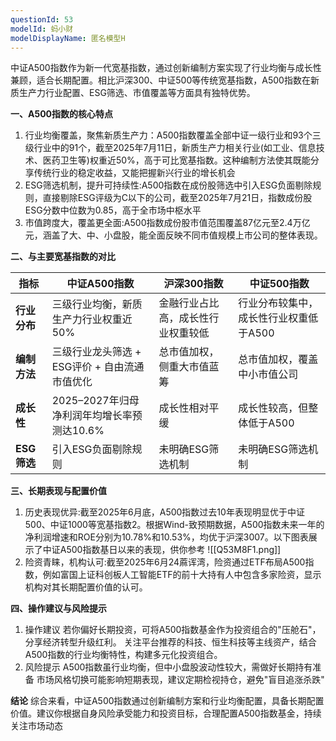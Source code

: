 ```yaml
---
questionId: 53
modelId: 蚂小财
modelDisplayName: 匿名模型H
---
```


中证A500指数作为新一代宽基指数，通过创新编制方案实现了行业均衡与成长性兼顾，适合长期配置。相比沪深300、中证500等传统宽基指数，A500指数在新质生产力行业配置、ESG筛选、市值覆盖等方面具有独特优势。

**一、A500指数的核心特点**
1. 行业均衡覆盖，聚焦新质生产力：A500指数覆盖全部中证一级行业和93个三级行业中的91个，截至2025年7月11日，新质生产力相关行业(如工业、信息技术、医药卫生等)权重近50%，高于可比宽基指数。这种编制方法使其既能分享传统行业的稳定收益，又能把握新兴行业的增长机会
2. ESG筛选机制，提升可持续性:A500指数在成份股筛选中引入ESG负面剔除规则，直接剔除ESG评级为C以下的公司，截至2025年7月21日，指数成份股ESG分数中位数为0.85，高于全市场中枢水平
3. 市值跨度大，覆盖更全面:A500指数成份股市值范围覆盖87亿元至2.4万亿元，涵盖了大、中、小盘股，能全面反映不同市值规模上市公司的整体表现。

**二、与主要宽基指数的对比**

| **指标**    | **中证A500指数**                 | **沪深300指数**       | **中证500指数**           |
| --------- | ---------------------------- | ----------------- | --------------------- |
| **行业分布**  | 三级行业均衡，新质生产力行业权重近50%         | 金融行业占比高，成长性行业权重较低 | 行业分布较集中，成长性行业权重低于A500 |
| **编制方法**  | 三级行业龙头筛选 + ESG评价 + 自由流通市值优化  | 总市值加权，侧重大市值蓝筹     | 总市值加权，覆盖中小市值公司        |
| **成长性**   | 2025–2027年归母净利润年均增长率预测达10.6% | 成长性相对平缓           | 成长性较高，但整体低于A500       |
| **ESG筛选** | 引入ESG负面剔除规则                  | 未明确ESG筛选机制        | 未明确ESG筛选机制            |

**三、长期表现与配置价值**
1. 历史表现优异:截至2025年6月底，A500指数过去10年表现明显优于中证500、中证1000等宽基指数2。根据Wind-致预期数据，A500指数未来一年的净利润增速和ROE分别为10.78%和10.53%，均优于沪深3007。以下图表展示了中证A500指数基日以来的表现，供你参考
![[Q53M8F1.png]]
2. 险资青睐，机构认可:截至2025年6月24蔴诨湾，险资通过ETF布局A500指数，例如富国上证科创板人工智能ETF的前十大持有人中包含多家险资，显示机构对其长期配置价值的认可。

**四、操作建议与风险提示**

1. 操作建议
若你偏好长期投资，可将A500指数基金作为投资组合的"压舱石"，分享经济转型升级红利。
关注平台推荐的科技、恒生科技等主线资产，结合A500指数的行业均衡特性，构建多元化投资组合。
2. 风险提示
A500指数虽行业均衡，但中小盘股波动性较大，需做好长期持有准备
市场风格切换可能影响短期表现，建议定期检视持仓，避免"盲目追涨杀跌"

**结论**
综合来看，中证A500指数通过创新编制方案和行业均衡配置，具备长期配置价值。建议你根据自身风险承受能力和投资目标，合理配置A500指数基金，持续关注市场动态